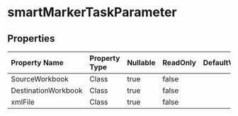 # **smartMarkerTaskParameter**

 

## **Properties**

| Property Name | Property Type | Nullable |  ReadOnly | DefaultValue | Description | 
| :- | :- | :- |:- |  :- | :- |
|SourceWorkbook|Class|true|false |  ||
|DestinationWorkbook|Class|true|false |  ||
|xmlFile|Class|true|false |  ||

